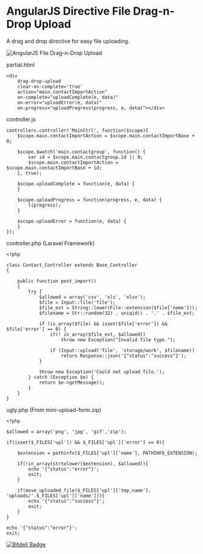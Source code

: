 AngularJS Directive File Drag-n-Drop Upload
=====================

A drag and drop directive for easy file uploading.

![AngularJS File Drag-n-Drop Upload](http://screencloud.net//img/screenshots/bb10add924b908197ef6cc3d4ec67418.png)

partial.html

	<div
		drag-drop-upload
		clear-on-complete='true'
		action="main.contactImportAction"
		on-complete="uploadComplete(e, data)"
		on-error="uploadError(e, data)"
		on-progress="uploadProgress(progress, e, data)"></div>


controller.js

	controllers.controller('MainCtrl', function($scope){
		$scope.main.contactImportAction = $scope.main.contactImportBase + 0;
	
		$scope.$watch('main.contactgroup', function() {
			var id = $scope.main.contactgroup.id || 0;
			$scope.main.contactImportAction = $scope.main.contactImportBase + id;
		}, true);
		
		$scope.uploadComplete = function(e, data) {
		}
		
		$scope.uploadProgress = function(progress, e, data) {
			l(progress);
		}
		
		$scope.uploadError = function(e, data) {
		}
	});

controller.php (Laravel Framework)

	<?php

	class Contact_Controller extends Base_Controller
	{
		
		public function post_import()
		{
			try {
				$allowed = array('csv', 'xls', 'xlsx');
				$file = Input::file('file');
				$file_ext = String::lower(File::extension($file['name']));
				$filename = Str::random(32) . uniqid() . '.' . $file_ext;

				if (is_array($file) && isset($file['error']) && $file['error'] == 0) {
					if(! in_array($file_ext, $allowed))
						throw new Exception("Invalid file type.");

					if (Input::upload('file', 'storage/work', $filename))
						return Response::json('{"status":"success"}');
				}

				throw new Exception('Could not upload file.');
			} catch (Exception $e) {
				return $e->getMessage();
			}
		}
	}
	
ugly.php (From mini-upload-form.zip)

	<?php

	$allowed = array('png', 'jpg', 'gif','zip');

	if(isset($_FILES['upl']) && $_FILES['upl']['error'] == 0){

		$extension = pathinfo($_FILES['upl']['name'], PATHINFO_EXTENSION);

		if(!in_array(strtolower($extension), $allowed)){
			echo '{"status":"error"}';
			exit;
		}

		if(move_uploaded_file($_FILES['upl']['tmp_name'], 'uploads/'.$_FILES['upl']['name'])){
			echo '{"status":"success"}';
			exit;
		}
	}

	echo '{"status":"error"}';
	exit;


[![Bitdeli Badge](https://d2weczhvl823v0.cloudfront.net/clouddueling/angularjs-drag-drop-upload/trend.png)](https://bitdeli.com/free "Bitdeli Badge")

